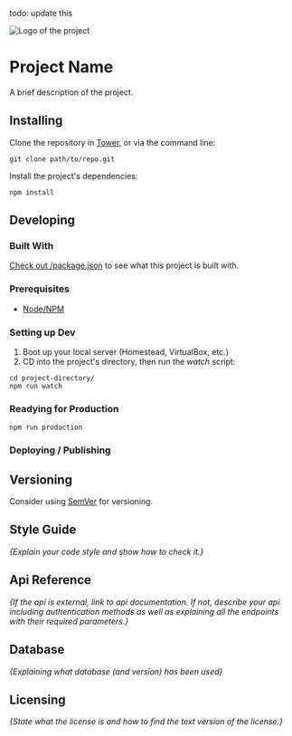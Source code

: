 todo: update this

![Logo of the project](https://via.placeholder.com/300x150?text=Project+Logo)

# Project Name

A brief description of the project.

## Installing

Clone the repository in [Tower](https://www.git-tower.com/help/mac/manage-repositories/clone-remote-repository), or via the command line:

```shell
git clone path/to/repo.git
```

Install the project's dependencies:

```shell
npm install
```

## Developing

### Built With

[Check out /package.json](blob/master/package.json) to see what this project is built with.

### Prerequisites

- [Node/NPM](https://nodejs.org/en/download/)


### Setting up Dev

1. Boot up your local server (Homestead, VirtualBox, etc.)
2. CD into the project's directory, then run the _watch_ script:

```shell
cd project-directory/
npm run watch
```

### Readying for Production

```shell
npm run production
```

### Deploying / Publishing

## Versioning

Consider using [SemVer](http://semver.org/) for versioning.

## Style Guide

_{Explain your code style and show how to check it.}_

## Api Reference

_{If the api is external, link to api documentation. If not, describe your api including authentication methods as well as explaining all the endpoints with their required parameters.}_

## Database

_{Explaining what database (and version) has been used}_

## Licensing

_{State what the license is and how to find the text version of the license.}_